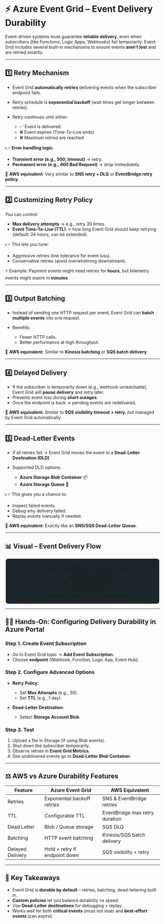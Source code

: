 # ⚡ **Azure Event Grid – Event Delivery Durability**

Event-driven systems must guarantee **reliable delivery**, even when subscribers (like Functions, Logic Apps, Webhooks) fail temporarily.
Event Grid includes several built-in mechanisms to ensure events **aren’t lost** and are retried smartly.

---

## 1️⃣ **Retry Mechanism**

- Event Grid **automatically retries** delivering events when the subscriber endpoint fails.
- Retry schedule is **exponential backoff** (wait times get longer between retries).
- Retry continues until either:

  - ✅ Event is delivered
  - ❌ Event expires (Time-To-Live ends)
  - ❌ Maximum retries are reached

👉 **Error handling logic**:

- **Transient error (e.g., 500, timeout)** → retry.
- **Permanent error (e.g., 400 Bad Request)** → drop immediately.

📌 **AWS equivalent**: Very similar to **SNS retry + DLQ** or **EventBridge retry policy**.

---

## 2️⃣ **Customizing Retry Policy**

You can control:

- **Max delivery attempts** → e.g., retry 30 times.
- **Event Time-To-Live (TTL)** → how long Event Grid should keep retrying (default: 24 hours, can be extended).

👉 This lets you tune:

- Aggressive retries (low tolerance for event loss).
- Conservative retries (avoid overwhelming downstream).

⚡ Example: Payment events might need retries for **hours**, but telemetry events might expire in **minutes**.

---

## 3️⃣ **Output Batching**

- Instead of sending one HTTP request per event, Event Grid can **batch multiple events** into one request.
- Benefits:

  - Fewer HTTP calls.
  - Better performance at high throughput.

📌 **AWS equivalent**: Similar to **Kinesis batching** or **SQS batch delivery**.

---

## 4️⃣ **Delayed Delivery**

- If the subscriber is temporarily down (e.g., webhook unreachable), Event Grid will **pause delivery** and retry later.
- Prevents event loss during **short outages**.
- Once the endpoint is back → pending events are redelivered.

📌 **AWS equivalent**: Similar to **SQS visibility timeout + retry**, but managed by Event Grid automatically.

---

## 5️⃣ **Dead-Letter Events**

- If all retries fail → Event Grid moves the event to a **Dead-Letter Destination (DLD)**.
- Supported DLD options:

  - **Azure Storage Blob Container** 📦
  - **Azure Storage Queue** 📨

👉 This gives you a chance to:

- Inspect failed events.
- Debug why delivery failed.
- Replay events manually if needed.

📌 **AWS equivalent**: Exactly like an **SNS/SQS Dead-Letter Queue**.

---

## 📊 **Visual** – Event Delivery Flow

<div align="center" style="background-color: #1c2529ff ;border-radius: 10px;border: 2px solid white">

```mermaid
flowchart TD
    A[Event Published] --> B[Event Grid]
    B --> C{Delivery Success?}
    C -->|Yes| D[Subscriber ✅]
    C -->|No| E[Retry with backoff 🔄]
    E -->|Still Failing| F{TTL/Max Retries?}
    F -->|Not Expired| E
    F -->|Expired| G[Dead-Letter Destination 📦]
```

</div>

---

## ✍🏻 **Hands-On:** Configuring Delivery Durability in Azure Portal

### **Step 1. Create Event Subscription**

- Go to Event Grid topic → **Add Event Subscription**.
- Choose **endpoint** (Webhook, Function, Logic App, Event Hub).

### **Step 2. Configure Advanced Options**

- **Retry Policy**:

  - Set **Max Attempts** (e.g., 30).
  - Set **TTL** (e.g., 1 day).

- **Dead-Letter Destination**:

  - Select **Storage Account Blob**.

### **Step 3. Test**

1. Upload a file in Storage (if using Blob events).
2. Shut down the subscriber temporarily.
3. Observe retries in **Event Grid Metrics**.
4. See undelivered events go to **Dead-Letter Blob Container**.

---

## ⚖️ **AWS vs Azure Durability Features**

| Feature          | Azure Event Grid              | AWS Equivalent                 |
| ---------------- | ----------------------------- | ------------------------------ |
| Retries          | Exponential backoff retries   | SNS & EventBridge retries      |
| TTL              | Configurable TTL              | EventBridge max retry duration |
| Dead Letter      | Blob / Queue storage          | SQS DLQ                        |
| Batching         | HTTP event batching           | Kinesis/SQS batch delivery     |
| Delayed Delivery | Hold + retry if endpoint down | SQS visibility + retry         |

---

## 🎯 **Key Takeaways**

- Event Grid is **durable by default** – retries, batching, dead-lettering built in.
- **Custom policies** let you balance durability vs speed.
- Use **Dead-Letter destinations** for debugging + replay.
- Works well for both **critical events** (must not lose) and **best-effort events** (can expire).
